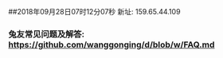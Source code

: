 ##2018年09月28日07时12分07秒 新址: 159.65.44.109
### 兔友常见问题及解答: https://github.com/wanggonging/d/blob/w/FAQ.md
